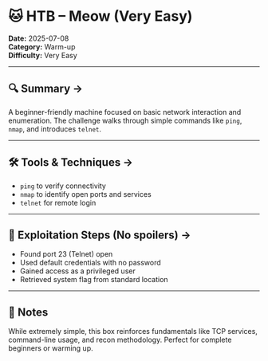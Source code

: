 # 🐱 HTB – Meow (Very Easy)

**Date:** 2025-07-08  
**Category:** Warm-up  
**Difficulty:** Very Easy  

---

## 🔍 Summary ->
A beginner-friendly machine focused on basic network interaction and enumeration. The challenge walks through simple commands like `ping`, `nmap`, and introduces `telnet`.

---

## 🛠 Tools & Techniques ->
- `ping` to verify connectivity
- `nmap` to identify open ports and services
- `telnet` for remote login

---

## 🧠 Exploitation Steps (No spoilers) ->
- Found port 23 (Telnet) open
- Used default credentials with no password
- Gained access as a privileged user
- Retrieved system flag from standard location

---

## 💭 Notes
While extremely simple, this box reinforces fundamentals like TCP services, command-line usage, and recon methodology. Perfect for complete beginners or warming up.
